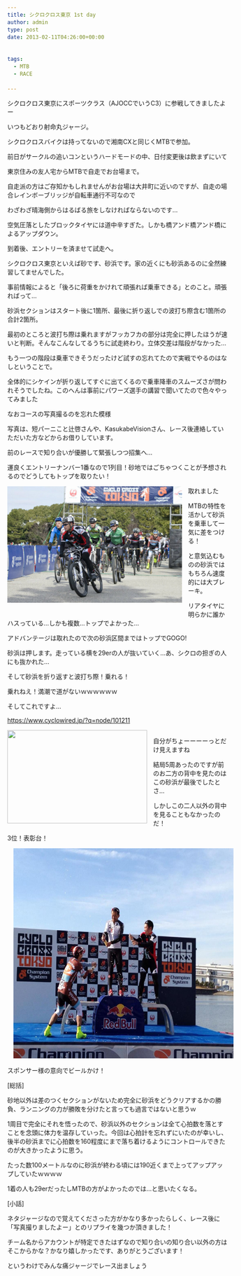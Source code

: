 ```yaml
---
title: シクロクロス東京 1st day
author: admin
type: post
date: 2013-02-11T04:26:00+00:00


tags:
  - MTB
  - RACE

---
```

シクロクロス東京にスポーツクラス（AJOCCでいうC3）に参戦してきましたよー

いつもどおり射命丸ジャージ。

シクロクロスバイクは持ってないので湘南CXと同じくMTBで参加。

前日がサークルの追いコンというハードモードの中、日付変更後は飲まずにいて

東京住みの友人宅からMTBで自走でお台場まで。

自走派の方はご存知かもしれませんがお台場は大井町に近いのですが、自走の場合レインボーブリッジが自転車通行不可なので

わざわざ晴海側からはるばる旅をしなければならないのです…

空気圧落としたブロックタイヤには道中辛すぎた。しかも橋アンド橋アンド橋によるアップダウン。

到着後、エントリーを済ませて試走へ。

シクロクロス東京といえば砂です、砂浜です。家の近くにも砂浜あるのに全然練習してませんでした。

事前情報によると「後ろに荷重をかけれて頑張れば乗車できる」とのこと。頑張ればって…

砂浜セクションはスタート後に1箇所、最後に折り返しでの波打ち際含む1箇所の合計2箇所。

最初のところと波打ち際は乗れますがフッカフカの部分は完全に押したほうが速いと判断。そんなこんなしてるうちに試走終わり。立体交差は階段がなかった…

もう一つの階段は乗車できそうだったけど試すの忘れてたので実戦でやるのはなしということで。

全体的にシケインが折り返してすぐに出てくるので乗車降車のスムーズさが問われそうでしたね。このへんは事前にパワーズ選手の講習で聞いてたので色々やってみました

なおコースの写真撮るのを忘れた模様

写真は、短パーニこと辻啓さんや、KasukabeVisionさん、レース後連絡していただいた方などからお借りしています。

前のレースで知り合いが優勝して緊張しつつ招集へ…

運良くエントリーナンバー1番なので1列目！砂地ではごちゃつくことが予想されるのでどうしてもトップを取りたい！

<div class="separator" style="clear: both; text-align: center;">
  <a href="BCqde5WCQAA5mtd.jpg" imageanchor="1" style="clear: left; float: left; margin-bottom: 1em; margin-right: 1em;"><img border="0" src="./BCqde5WCQAA5mtd.jpg" height="266" width="400" /></a>
</div>

取れました

MTBの特性を活かして砂浜を乗車して一気に差をつける！

と意気込むものの砂浜ではもちろん速度的には大ブレーキ。

リアタイヤに明らかに誰かハスっている…しかも複数…トップでよかった…

アドバンテージは取れたので次の砂浜区間まではトップでGOGO!

砂浜は押します。走っている横を29erの人が抜いていく…あ、シクロの担ぎの人にも抜かれた…

そして砂浜を折り返すと波打ち際！乗れる！

乗れねえ！満潮で道がないｗｗｗｗｗｗ

そしてこれですよ…

<https://www.cyclowired.jp/?q=node/101211>

<div class="separator" style="clear: both; text-align: center;">
  <a href="https://www.cyclowired.jp/sites/default/files/images/2013/02/09/CXTOKYO201301CW16.jpg" imageanchor="1" style="clear: left; float: left; margin-bottom: 1em; margin-right: 1em;"><img border="0" src="https://www.cyclowired.jp/sites/default/files/images/2013/02/09/CXTOKYO201301CW16.jpg" height="213" width="320" /></a>
</div>

自分がちょーーーーっとだけ見えますね

結局5周あったのですが前のお二方の背中を見たのはこの砂浜が最後でしたとさ…

しかしこの二人以外の背中を見ることもなかったのだ！

3位！表彰台！



<div class="separator" style="clear: both; text-align: center;">
  <a href="858634_464707580251196_801901482_o.jpg" imageanchor="1" style="margin-left: 1em; margin-right: 1em;"><img border="0" src="./858634_464707580251196_801901482_o.jpg" height="480" width="640" /></a>
</div>

スポンサー様の意向でビールかけ！

[総括]

砂地以外は差のつくセクションがないため完全に砂浜をどうクリアするかの勝負、ランニングの力が勝敗を分けたと言っても過言ではないと思うｗ

1周目で完全にそれを悟ったので、砂浜以外のセクションは全て心拍数を落とすことを念頭に体力を温存していった。今回は心拍計を忘れずにいたのが幸いし、後半の砂浜までに心拍数を160程度にまで落ち着けるようにコントロールできたのが大きかったように思う。

たった数100メートルなのに砂浜が終わる頃には190近くまで上ってアップアップしていたｗｗｗｗ

1着の人も29erだったしMTBの方がよかったのでは…と思いたくなる。

[小話]

ネタジャージなので覚えてくださった方がかなり多かったらしく、レース後に「写真撮りましたよー」とのリプライを幾つか頂きました！

チーム名からアカウントが特定できたはずなので知り合いの知り合い以外の方はそこからかな？かなり嬉しかったです、ありがとうございます！

というわけでみんな痛ジャージでレース出ましょう
